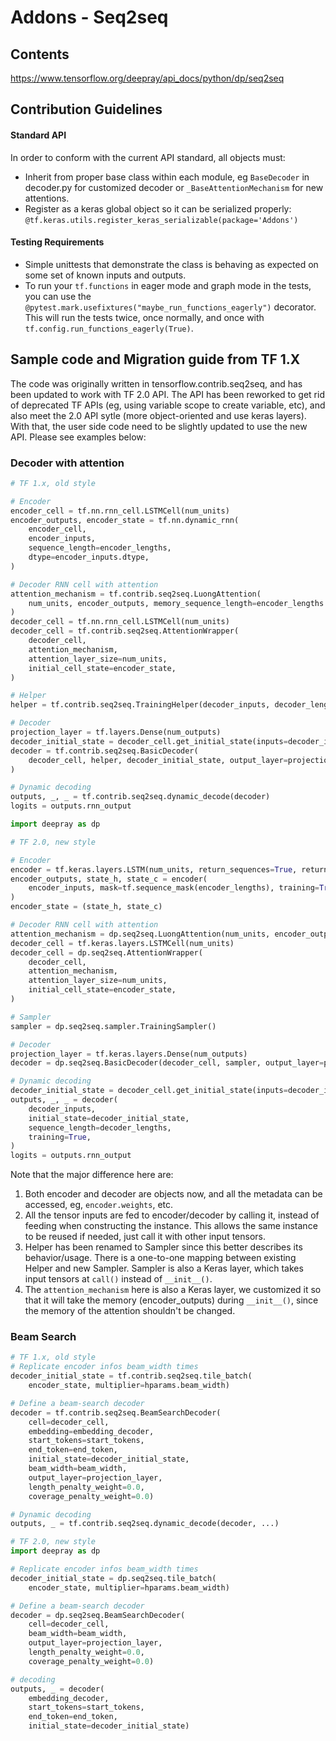 # Addons - Seq2seq

## Contents
https://www.tensorflow.org/deepray/api_docs/python/dp/seq2seq

## Contribution Guidelines
#### Standard API
In order to conform with the current API standard, all objects must:
 * Inherit from proper base class within each module, eg `BaseDecoder` in decoder.py for customized
   decoder or `_BaseAttentionMechanism` for new attentions.
 * Register as a keras global object so it can be serialized properly: `@tf.keras.utils.register_keras_serializable(package='Addons')`

#### Testing Requirements
 * Simple unittests that demonstrate the class is behaving as expected on
   some set of known inputs and outputs.
 * To run your `tf.functions` in eager mode and graph mode in the tests, 
   you can use the `@pytest.mark.usefixtures("maybe_run_functions_eagerly")` 
   decorator. This will run the tests twice, once normally, and once
   with `tf.config.run_functions_eagerly(True)`.

## Sample code and Migration guide from TF 1.X
The code was originally written in tensorflow.contrib.seq2seq, and has been updated to work with
TF 2.0 API. The API has been reworked to get rid of deprecated TF APIs (eg, using variable
scope to create variable, etc), and also meet the 2.0 API sytle (more object-oriented and use keras
layers). With that, the user side code need to be slightly updated to use the new API. Please see
examples below:

### Decoder with attention

``` python
# TF 1.x, old style

# Encoder
encoder_cell = tf.nn.rnn_cell.LSTMCell(num_units)
encoder_outputs, encoder_state = tf.nn.dynamic_rnn(
    encoder_cell,
    encoder_inputs,
    sequence_length=encoder_lengths,
    dtype=encoder_inputs.dtype,
)

# Decoder RNN cell with attention
attention_mechanism = tf.contrib.seq2seq.LuongAttention(
    num_units, encoder_outputs, memory_sequence_length=encoder_lengths
)
decoder_cell = tf.nn.rnn_cell.LSTMCell(num_units)
decoder_cell = tf.contrib.seq2seq.AttentionWrapper(
    decoder_cell,
    attention_mechanism,
    attention_layer_size=num_units,
    initial_cell_state=encoder_state,
)

# Helper
helper = tf.contrib.seq2seq.TrainingHelper(decoder_inputs, decoder_lengths)

# Decoder
projection_layer = tf.layers.Dense(num_outputs)
decoder_initial_state = decoder_cell.get_initial_state(inputs=decoder_inputs)
decoder = tf.contrib.seq2seq.BasicDecoder(
    decoder_cell, helper, decoder_initial_state, output_layer=projection_layer
)

# Dynamic decoding
outputs, _, _ = tf.contrib.seq2seq.dynamic_decode(decoder)
logits = outputs.rnn_output
```

``` python
import deepray as dp

# TF 2.0, new style

# Encoder
encoder = tf.keras.layers.LSTM(num_units, return_sequences=True, return_state=True)
encoder_outputs, state_h, state_c = encoder(
    encoder_inputs, mask=tf.sequence_mask(encoder_lengths), training=True
)
encoder_state = (state_h, state_c)

# Decoder RNN cell with attention
attention_mechanism = dp.seq2seq.LuongAttention(num_units, encoder_outputs)
decoder_cell = tf.keras.layers.LSTMCell(num_units)
decoder_cell = dp.seq2seq.AttentionWrapper(
    decoder_cell,
    attention_mechanism,
    attention_layer_size=num_units,
    initial_cell_state=encoder_state,
)

# Sampler
sampler = dp.seq2seq.sampler.TrainingSampler()

# Decoder
projection_layer = tf.keras.layers.Dense(num_outputs)
decoder = dp.seq2seq.BasicDecoder(decoder_cell, sampler, output_layer=projection_layer)

# Dynamic decoding
decoder_initial_state = decoder_cell.get_initial_state(inputs=decoder_inputs)
outputs, _, _ = decoder(
    decoder_inputs,
    initial_state=decoder_initial_state,
    sequence_length=decoder_lengths,
    training=True,
)
logits = outputs.rnn_output
```

Note that the major difference here are:

1. Both encoder and decoder are objects now, and all the metadata can be accessed, eg,
   `encoder.weights`, etc.
1. All the tensor inputs are fed to encoder/decoder by calling it, instead of feeding when constructing
   the instance. This allows the same instance to be reused if needed, just call it with other input
   tensors.
1. Helper has been renamed to Sampler since this better describes its behavior/usage. There is a
   one-to-one mapping between existing Helper and new Sampler. Sampler is also a Keras layer, which
   takes input tensors at `call()` instead of `__init__()`.
1. The `attention_mechanism` here is also a Keras layer, we customized it so that it will take
   the memory (encoder_outputs) during `__init__()`, since the memory of the attention shouldn't be
   changed.

### Beam Search
``` python
# TF 1.x, old style
# Replicate encoder infos beam_width times
decoder_initial_state = tf.contrib.seq2seq.tile_batch(
    encoder_state, multiplier=hparams.beam_width)

# Define a beam-search decoder
decoder = tf.contrib.seq2seq.BeamSearchDecoder(
    cell=decoder_cell,
    embedding=embedding_decoder,
    start_tokens=start_tokens,
    end_token=end_token,
    initial_state=decoder_initial_state,
    beam_width=beam_width,
    output_layer=projection_layer,
    length_penalty_weight=0.0,
    coverage_penalty_weight=0.0)

# Dynamic decoding
outputs, _ = tf.contrib.seq2seq.dynamic_decode(decoder, ...)
```

``` python
# TF 2.0, new style
import deepray as dp

# Replicate encoder infos beam_width times
decoder_initial_state = dp.seq2seq.tile_batch(
    encoder_state, multiplier=hparams.beam_width)

# Define a beam-search decoder
decoder = dp.seq2seq.BeamSearchDecoder(
    cell=decoder_cell,
    beam_width=beam_width,
    output_layer=projection_layer,
    length_penalty_weight=0.0,
    coverage_penalty_weight=0.0)

# decoding
outputs, _ = decoder(
    embedding_decoder,
    start_tokens=start_tokens,
    end_token=end_token,
    initial_state=decoder_initial_state)
```
